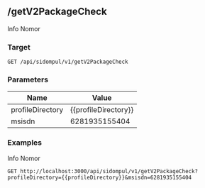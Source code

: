 ## /getV2PackageCheck
Info Nomor

### Target
```
GET /api/sidompul/v1/getV2PackageCheck
```

### Parameters
Name | Value
--- | ---
profileDirectory|{{profileDirectory}}
msisdn|6281935155404



### Examples
Info Nomor
```
GET http://localhost:3000/api/sidompul/v1/getV2PackageCheck?profileDirectory={{profileDirectory}}&msisdn=6281935155404
```

